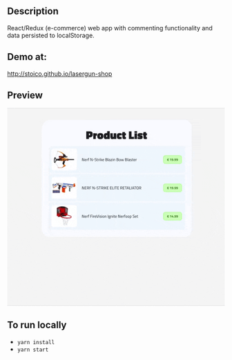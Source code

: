 ## Description

React/Redux (e-commerce) web app with commenting functionality and data persisted to localStorage.

## Demo at: 
http://stoico.github.io/lasergun-shop

## Preview
![Demo](webapp.gif)


## To run locally

- `yarn install`
- `yarn start`

